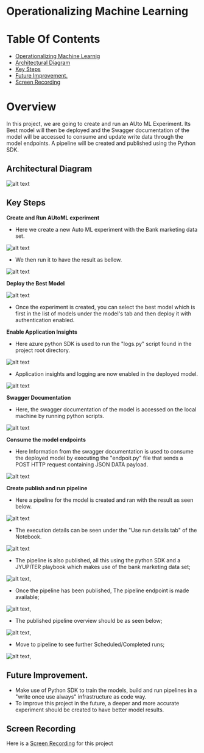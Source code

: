 # Operationalizing Machine Learning

# Table Of Contents

- [Operationalizing Machine Learnig](#operationalizing-machine-learnig)    
- [Architectural Diagram](#architectural-diagram)    
- [Key Steps](#key-steps)    
- [Future Improvement.](#future-improvement)    
- [Screen Recording](#screen-recording)



# Overview

In this project, we are going to create and run an AUto ML Experiment. Its Best model will then be deployed and the Swagger documentation of the model will be accessed to consume and update write data through the model endpoints. A pipeline will be created and published using the Python SDK.

## Architectural Diagram

![alt text](https://github.com/disposetest1/project/blob/master/architectural_diagram.jpg)



## Key Steps
**Create and Run AUtoML experiment** 

- Here we create a new Auto ML experiment with the Bank marketing data set.

![alt text](https://github.com/disposetest1/project/blob/master/1_registered_datasets.jpg)

  - We then run it to have the result as bellow.  

![alt text](https://github.com/disposetest1/project/blob/master/2_experiment_completed.jpg)



**Deploy the Best Model**

![alt text](https://github.com/disposetest1/project/blob/master/3_best_model.jpg)

- Once the experiment is created, you can select the best model which is first in the list of models under the model's tab and then deploy it with authentication enabled.


**Enable Application Insights**

- Here azure python SDK is used to run the "logs.py" script found in the project root directory. 

![alt text](https://github.com/disposetest1/project/blob/master/5_enabled_logging.jpg)

- Application insights and logging are now enabled in the deployed model.

![alt text](https://github.com/disposetest1/project/blob/master/4_application_insigths_enabled.jpg)


**Swagger Documentation**

- Here, the swagger documentation of the model is accessed on the local machine by running python scripts.

![alt text](https://github.com/disposetest1/project/blob/master/6_swagger.jpg)


**Consume the model endpoints**

- Here Information from the swagger documentation is used to consume the deployed model by executing the "endpoit.py" file that sends a POST HTTP request containing JSON DATA payload.

![alt text](https://github.com/disposetest1/project/blob/master/7_endpoint_output.jpg)


**Create publish and run pipeline**

- Here a pipeline for the model is created and ran with the result as seen below.

![alt text](https://github.com/disposetest1/project/blob/master/8_pipeline_created.jpg)

- The execution details can be seen under the "Use run details tab" of the Notebook.

![alt text](https://github.com/disposetest1/project/blob/master/12_run_details.jpg)


- The pipeline is also published, all this using the python SDK and  a JYUPITER playbook  which makes use of the bank marketing data set;

![alt text](https://github.com/disposetest1/project/blob/master/10_bankmarketing_dataset.jpg),

- Once the pipeline has been published, The pipeline endpoint is made available;

![alt text](https://github.com/disposetest1/project/blob/master/9_pipeline_endpoint.jpg),

- The published pipeline overview should be as seen below;

![alt text](https://github.com/disposetest1/project/blob/master/11_published_pipeline_overview.jpg),

- Move to pipeline to see further Scheduled/Completed runs;

![alt text](https://github.com/disposetest1/project/blob/master/13_scheduled_runs.jpg),



## Future Improvement. 
- Make use of Python SDK to train the models, build and run pipelines in a "write once use always" infrastructure as code way.
- To improve this project in the future, a deeper and more accurate experiment should be created to have better model results.

## Screen Recording
Here is a [Screen Recording](https://youtu.be/wbO601xOD90) for this project